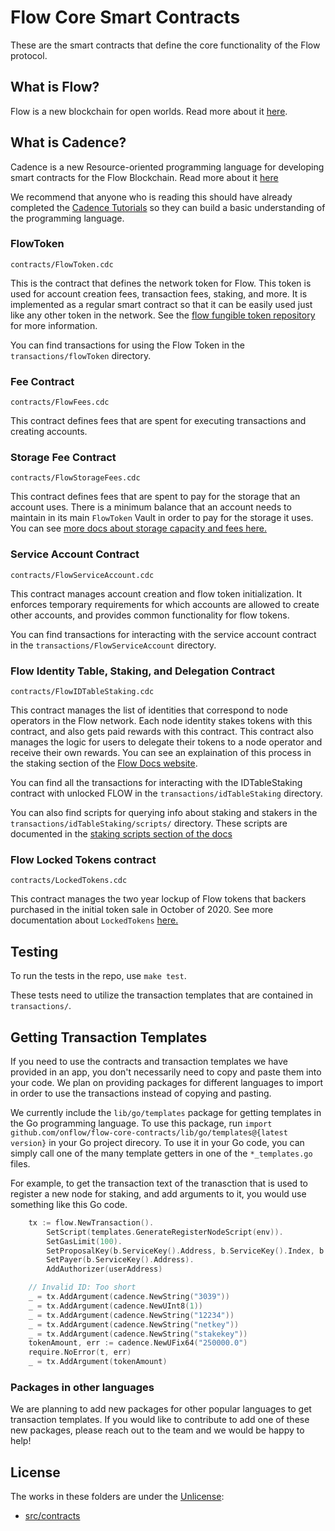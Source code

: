 # Flow Core Smart Contracts

These are the smart contracts that define the core functionality of the Flow protocol.

## What is Flow?

Flow is a new blockchain for open worlds. Read more about it [here](https://www.onflow.org/).

## What is Cadence?

Cadence is a new Resource-oriented programming language 
for developing smart contracts for the Flow Blockchain.
Read more about it [here](https://www.docs.onflow.org)

We recommend that anyone who is reading this should have already
completed the [Cadence Tutorials](https://docs.onflow.org/docs/getting-started-1) 
so they can build a basic understanding of the programming language.

### FlowToken

`contracts/FlowToken.cdc`

This is the contract that defines the network token for Flow. 
This token is used for account creation fees, transaction fees, staking, and more. It is 
implemented as a regular smart contract so that it can be easily used 
just like any other token in the network. See the [flow fungible token repository](https://github.com/onflow/flow-ft)
for more information.

You can find transactions for using the Flow Token in the `transactions/flowToken` directory.

### Fee Contract

`contracts/FlowFees.cdc`

This contract defines fees that are spent for executing transactions and creating accounts.

### Storage Fee Contract

`contracts/FlowStorageFees.cdc`

This contract defines fees that are spent to pay for the storage that an account uses.
There is a minimum balance that an account needs to maintain in its main `FlowToken` Vault
in order to pay for the storage it uses.
You can see [more docs about storage capacity and fees here.](https://docs.onflow.org/concepts/storage/#overview)

### Service Account Contract

`contracts/FlowServiceAccount.cdc`

This contract manages account creation and flow token initialization. It enforces temporary
requirements for which accounts are allowed to create other accounts, and provides common
functionality for flow tokens.

You can find transactions for interacting with the service account contract in the `transactions/FlowServiceAccount` directory.

### Flow Identity Table, Staking, and Delegation Contract

`contracts/FlowIDTableStaking.cdc`

This contract manages the list of identities that correspond to node operators in the Flow network.
Each node identity stakes tokens with this contract, and also gets paid rewards with this contract.
This contract also manages the logic for users to delegate their tokens to a node operator
and receive their own rewards. You can see an explaination of this process in the staking section
of the [Flow Docs website](https://docs.onflow.org/token/staking/).

You can find all the transactions for interacting with the IDTableStaking contract with unlocked FLOW
in the `transactions/idTableStaking` directory.

You can also find scripts for querying info about staking and stakers in the `transactions/idTableStaking/scripts/` directory.
These scripts are documented in the [staking scripts section of the docs](https://docs.onflow.org/staking/scripts/)

### Flow Locked Tokens contract

`contracts/LockedTokens.cdc`

This contract manages the two year lockup of Flow tokens that backers purchased in the initial
token sale in October of 2020. See more documentation about `LockedTokens` [here.](https://docs.onflow.org/flow-token/locked-account-setup/)

## Testing

To run the tests in the repo, use `make test`.

These tests need to utilize the transaction templates that are contained in `transactions/`.

## Getting Transaction Templates

If you need to use the contracts and transaction templates we have provided in an app, you don't necessarily 
need to copy and paste them into your code. We plan on providing packages for different
languages to import in order to use the transactions instead of copying and pasting.

We currently include the `lib/go/templates` package for getting templates in the Go programming language.
To use this package, run `import github.com/onflow/flow-core-contracts/lib/go/templates@{latest version}`
in your Go project direcory. To use it in your Go code, you can simply call one of the many 
template getters in one of the `*_templates.go` files. 

For example, to get the transaction text of the tranasction that is used to register a new node
for staking, and add arguments to it, you would use something like this Go code.

```Go
    tx := flow.NewTransaction().
        SetScript(templates.GenerateRegisterNodeScript(env)).
        SetGasLimit(100).
        SetProposalKey(b.ServiceKey().Address, b.ServiceKey().Index, b.ServiceKey().SequenceNumber).
        SetPayer(b.ServiceKey().Address).
        AddAuthorizer(userAddress)

    // Invalid ID: Too short
    _ = tx.AddArgument(cadence.NewString("3039"))
    _ = tx.AddArgument(cadence.NewUInt8(1))
    _ = tx.AddArgument(cadence.NewString("12234"))
    _ = tx.AddArgument(cadence.NewString("netkey"))
    _ = tx.AddArgument(cadence.NewString("stakekey"))
    tokenAmount, err := cadence.NewUFix64("250000.0")
    require.NoError(t, err)
    _ = tx.AddArgument(tokenAmount)
```

### Packages in other languages

We are planning to add new packages for other popular languages to get transaction templates.
If you would like to contribute to add one of these new packages, please reach out
to the team and we would be happy to help!

## License 

The works in these folders are under the [Unlicense](https://github.com/dapperlabs/flow-core-contracts/blob/master/LICENSE):

- [src/contracts](https://github.com/dapperlabs/flow-core-contracts/tree/master/contracts)
